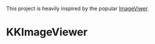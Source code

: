 
This project is heavily inspired by the popular [ImageViwer](https://github.com/MailOnline/ImageViewer). 


# KKImageViewer
